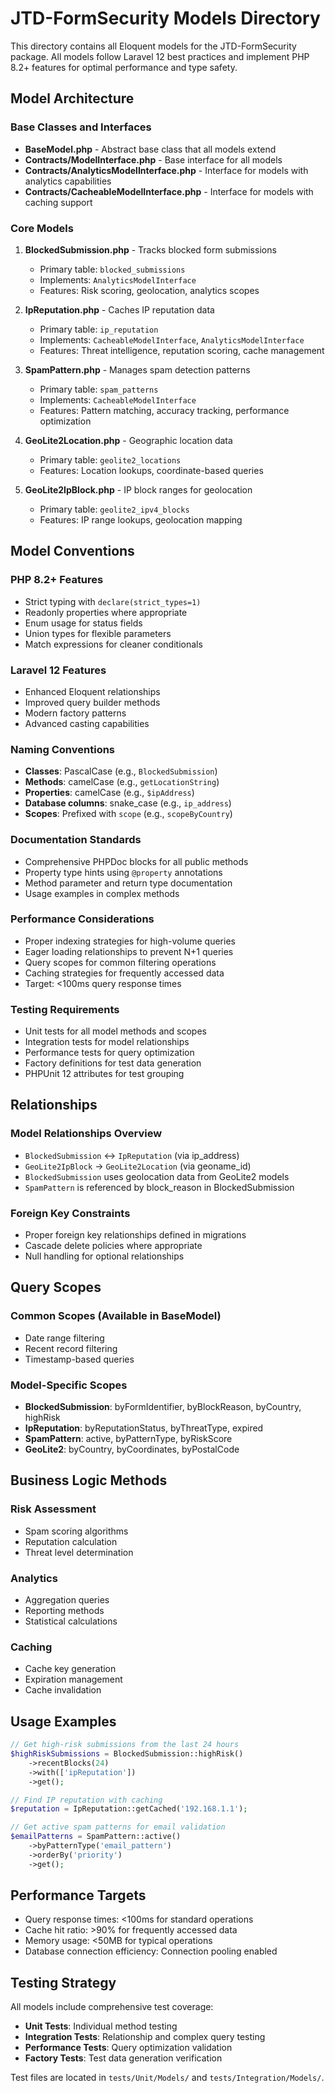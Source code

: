 # JTD-FormSecurity Models Directory

This directory contains all Eloquent models for the JTD-FormSecurity package. All models follow Laravel 12 best practices and implement PHP 8.2+ features for optimal performance and type safety.

## Model Architecture

### Base Classes and Interfaces

- **BaseModel.php** - Abstract base class that all models extend
- **Contracts/ModelInterface.php** - Base interface for all models
- **Contracts/AnalyticsModelInterface.php** - Interface for models with analytics capabilities
- **Contracts/CacheableModelInterface.php** - Interface for models with caching support

### Core Models

1. **BlockedSubmission.php** - Tracks blocked form submissions
   - Primary table: `blocked_submissions`
   - Implements: `AnalyticsModelInterface`
   - Features: Risk scoring, geolocation, analytics scopes

2. **IpReputation.php** - Caches IP reputation data
   - Primary table: `ip_reputation`
   - Implements: `CacheableModelInterface`, `AnalyticsModelInterface`
   - Features: Threat intelligence, reputation scoring, cache management

3. **SpamPattern.php** - Manages spam detection patterns
   - Primary table: `spam_patterns`
   - Implements: `CacheableModelInterface`
   - Features: Pattern matching, accuracy tracking, performance optimization

4. **GeoLite2Location.php** - Geographic location data
   - Primary table: `geolite2_locations`
   - Features: Location lookups, coordinate-based queries

5. **GeoLite2IpBlock.php** - IP block ranges for geolocation
   - Primary table: `geolite2_ipv4_blocks`
   - Features: IP range lookups, geolocation mapping

## Model Conventions

### PHP 8.2+ Features
- Strict typing with `declare(strict_types=1)`
- Readonly properties where appropriate
- Enum usage for status fields
- Union types for flexible parameters
- Match expressions for cleaner conditionals

### Laravel 12 Features
- Enhanced Eloquent relationships
- Improved query builder methods
- Modern factory patterns
- Advanced casting capabilities

### Naming Conventions
- **Classes**: PascalCase (e.g., `BlockedSubmission`)
- **Methods**: camelCase (e.g., `getLocationString`)
- **Properties**: camelCase (e.g., `$ipAddress`)
- **Database columns**: snake_case (e.g., `ip_address`)
- **Scopes**: Prefixed with `scope` (e.g., `scopeByCountry`)

### Documentation Standards
- Comprehensive PHPDoc blocks for all public methods
- Property type hints using `@property` annotations
- Method parameter and return type documentation
- Usage examples in complex methods

### Performance Considerations
- Proper indexing strategies for high-volume queries
- Eager loading relationships to prevent N+1 queries
- Query scopes for common filtering operations
- Caching strategies for frequently accessed data
- Target: <100ms query response times

### Testing Requirements
- Unit tests for all model methods and scopes
- Integration tests for model relationships
- Performance tests for query optimization
- Factory definitions for test data generation
- PHPUnit 12 attributes for test grouping

## Relationships

### Model Relationships Overview
- `BlockedSubmission` ↔ `IpReputation` (via ip_address)
- `GeoLite2IpBlock` → `GeoLite2Location` (via geoname_id)
- `BlockedSubmission` uses geolocation data from GeoLite2 models
- `SpamPattern` is referenced by block_reason in BlockedSubmission

### Foreign Key Constraints
- Proper foreign key relationships defined in migrations
- Cascade delete policies where appropriate
- Null handling for optional relationships

## Query Scopes

### Common Scopes (Available in BaseModel)
- Date range filtering
- Recent record filtering
- Timestamp-based queries

### Model-Specific Scopes
- **BlockedSubmission**: byFormIdentifier, byBlockReason, byCountry, highRisk
- **IpReputation**: byReputationStatus, byThreatType, expired
- **SpamPattern**: active, byPatternType, byRiskScore
- **GeoLite2**: byCountry, byCoordinates, byPostalCode

## Business Logic Methods

### Risk Assessment
- Spam scoring algorithms
- Reputation calculation
- Threat level determination

### Analytics
- Aggregation queries
- Reporting methods
- Statistical calculations

### Caching
- Cache key generation
- Expiration management
- Cache invalidation

## Usage Examples

```php
// Get high-risk submissions from the last 24 hours
$highRiskSubmissions = BlockedSubmission::highRisk()
    ->recentBlocks(24)
    ->with(['ipReputation'])
    ->get();

// Find IP reputation with caching
$reputation = IpReputation::getCached('192.168.1.1');

// Get active spam patterns for email validation
$emailPatterns = SpamPattern::active()
    ->byPatternType('email_pattern')
    ->orderBy('priority')
    ->get();
```

## Performance Targets

- Query response times: <100ms for standard operations
- Cache hit ratio: >90% for frequently accessed data
- Memory usage: <50MB for typical operations
- Database connection efficiency: Connection pooling enabled

## Testing Strategy

All models include comprehensive test coverage:
- **Unit Tests**: Individual method testing
- **Integration Tests**: Relationship and complex query testing
- **Performance Tests**: Query optimization validation
- **Factory Tests**: Test data generation verification

Test files are located in `tests/Unit/Models/` and `tests/Integration/Models/`.
